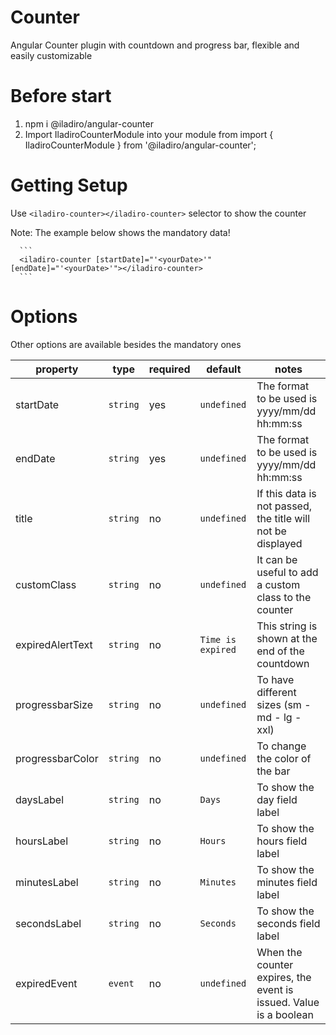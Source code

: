 # Counter
Angular Counter plugin with countdown and progress bar, flexible and easily customizable

# Before start

  1. npm i @iladiro/angular-counter
  2. Import IladiroCounterModule into your module from import { IladiroCounterModule } from '@iladiro/angular-counter';

# Getting Setup

  Use ```<iladiro-counter></iladiro-counter>``` selector to show the counter

  Note: The example below shows the mandatory data!

      ```
      <iladiro-counter [startDate]="'<yourDate>'" [endDate]="'<yourDate>'"></iladiro-counter>
      ```

# Options

  Other options are available besides the mandatory ones

  property | type | required | default | notes
  ------------ | ------------- | ------------- | ------------- | -------------
  startDate | ``` string ``` | yes | ``` undefined ``` | The format to be used is yyyy/mm/dd hh:mm:ss
  endDate | ``` string ``` | yes | ``` undefined ``` | The format to be used is yyyy/mm/dd hh:mm:ss
  title | ``` string ``` | no | ``` undefined ``` | If this data is not passed, the title will not be displayed
  customClass | ``` string ``` | no | ``` undefined ``` | It can be useful to add a custom class to the counter
  expiredAlertText | ``` string ``` | no | ``` Time is expired ``` | This string is shown at the end of the countdown
  progressbarSize | ``` string ``` | no | ``` undefined ``` | To have different sizes (sm - md - lg - xxl)
  progressbarColor | ``` string ``` | no | ``` undefined ``` | To change the color of the bar
  daysLabel | ``` string ``` | no | ``` Days ``` | To show the day field label
  hoursLabel | ``` string ``` | no | ``` Hours ``` | To show the hours field label
  minutesLabel | ``` string ``` | no | ``` Minutes ``` | To show the minutes field label
  secondsLabel | ``` string ``` | no | ``` Seconds ``` | To show the seconds field label
  expiredEvent | ``` event ``` | no | ``` undefined ``` | When the counter expires, the event is issued. Value is a boolean
  
